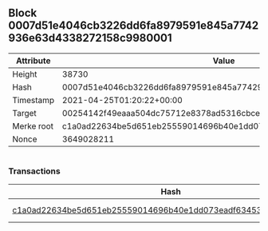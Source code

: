 ## Block 0007d51e4046cb3226dd6fa8979591e845a7742936e63d4338272158c9980001

Attribute | Value
--- | ---
Height | 38730
Hash | 0007d51e4046cb3226dd6fa8979591e845a7742936e63d4338272158c9980001
Timestamp | 2021-04-25T01:20:22+00:00
Target | 00254142f49eaaa504dc75712e8378ad5316cbcead634704b3734b6271167cc4
Merke root | c1a0ad22634be5d651eb25559014696b40e1dd073eadf63453972ac33e6204fe
Nonce | 3649028211

```

```

### Transactions

Hash | Amount
--- | ---
[c1a0ad22634be5d651eb25559014696b40e1dd073eadf63453972ac33e6204fe](c1a0ad22634be5d651eb25559014696b40e1dd073eadf63453972ac33e6204fe.md) | 10.00000000 SKEPTI 
